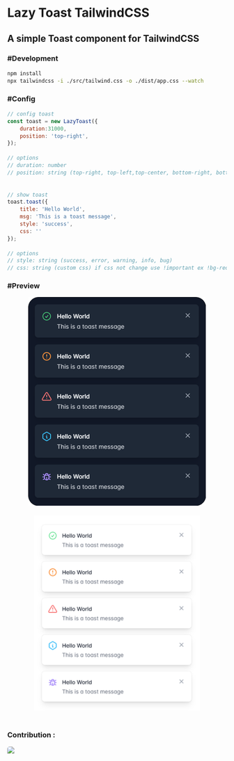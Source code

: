 # **Lazy Toast TailwindCSS**
## A simple Toast component for TailwindCSS

### **#Development**
```bash
npm install
npx tailwindcss -i ./src/tailwind.css -o ./dist/app.css --watch
```

### **#Config**
```js
// config toast
const toast = new LazyToast({
    duration:31000,
    position: 'top-right',
});

// options
// duration: number
// position: string (top-right, top-left,top-center, bottom-right, bottom-left bottom-center)


// show toast
toast.toast({
    title: 'Hello World',
    msg: 'This is a toast message',
    style: 'success',
    css: ''
});

// options
// style: string (success, error, warning, info, bug)
// css: string (custom css) if css not change use !important ex !bg-red-500 !text-white
```

### **#Preview**
<!-- center -->
<div style="text-align: center;">
<div>
    <img src="preview-dark.png" style="max-height: 100%; height: 30rem; margin-bottom: 20px">
    </div>
    
<div>
    <img src="preview.png" style="max-height: 100%; height: 28rem;margin-bottom: 20px">
    </div>

</div>
<h3><strong>Contribution : </strong></h3>
<a href="https://github.com/ilsyaa"><img style="min-height: 20px; height: 50px; border-radius: 5px" src="https://avatars.githubusercontent.com/u/76580335?v=4" /></a>
